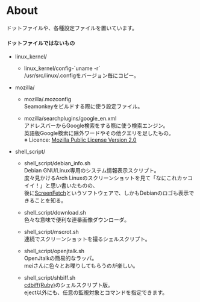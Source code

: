 # About  
  ドットファイルや、各種設定ファイルを置いています。  

#### ドットファイルではないもの  

* linux_kernel/  
  * linux_kernel/config-\`uname -r`  
    /usr/src/linux/.configをバージョン毎にコピー。  

* mozilla/  
  * mozilla/.mozconfig  
    Seamonkeyをビルドする際に使う設定ファイル。  

  * mozilla/searchplugins/google_en.xml  
    アドレスバーからGoogle検索をする際に使う検索エンジン。  
    英語版Google検索に除外ワードやその他クエリを足したもの。  
    ※ Licence: [Mozilla Public License Version 2.0](https://www.mozilla.org/MPL/2.0/) 

* shell_script/  
  * shell\_script/debian_info.sh  
    Debian GNU/Linux専用のシステム情報表示スクリプト。  
    度々見かけるArch Linuxのスクリーンショットを見て「なにこれカッコイイ！」と思い書いたものの、  
    後に[ScreenFetch](https://github.com/KittyKatt/screenFetch)というソフトウェアで、しかもDebianのロゴも表示できることを知る。  

  * shell_script/download.sh  
    色々な意味で便利な連番画像ダウンローダ。  

  * shell_script/mscrot.sh  
    連続でスクリーンショットを撮るシェルスクリプト。  

  * shell_script/openjtalk.sh  
    OpenJtalkの簡易的なラッパ。  
    meiさんに色々とお喋りしてもらうのが楽しい。 

  * shell_script/shbiff.sh  
    [cdbiff\(Ruby\)](http://0xcc.net/cdbiff/)のシェルスクリプト版。   
    eject以外にも、任意の監視対象とコマンドを指定できます。
